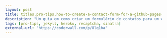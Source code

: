 ```yaml
---
layout: post
title: titles.pro-tips.how-to-create-a-contact-form-for-a-github-pages-served-jekyll-website
description: "Um guia em como criar um formulário de contatos para um website estático em Jekyll servido no GitHub Pages, usando Sinatra como backend, reCAPTCHA como gerador de Captcha, Heroku para servir e Sendgrid para enviar emails através da gem Pony."
tags: [pro-tips, jekyll, heroku, recaptcha, sinatra]
external-url: "https://coderwall.com/p/8lq1ba"
---
```

